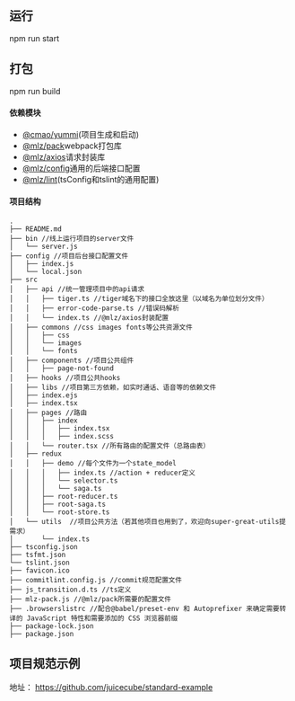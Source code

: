 ## 运行
npm run start
## 打包
npm run build

#### 依赖模块
- [@cmao/yummi](https://phab.srv.codemao.cn/source/yuumi/)(项目生成和启动)
- [@mlz/pack](https://github.com/juicecube/mlz-pack)webpack打包库
- [@mlz/axios](https://github.com/juicecube/mlz-axios)请求封装库
- [@mlz/config](https://phab.srv.codemao.cn/source/codemaster-mlz-config)通用的后端接口配置
- [@mlz/lint](https://github.com/juicecube/mlz-lint)(tsConfig和tslint的通用配置)

#### 项目结构
```
.
├── README.md
├── bin //线上运行项目的server文件
│   └── server.js
├── config //项目后台接口配置文件
│   ├── index.js
│   └── local.json
├── src
│   ├── api //统一管理项目中的api请求
│   │   ├── tiger.ts //tiger域名下的接口全放这里（以域名为单位划分文件）
│   │   ├── error-code-parse.ts //错误码解析
│   │   └── index.ts //@mlz/axios封装配置
│   ├── commons //css images fonts等公共资源文件
│   │   ├── css
│   │   └── images
│   │   └── fonts
│   ├── components //项目公共组件
│   │   ├── page-not-found
│   ├── hooks //项目公共hooks
│   ├── libs //项目第三方依赖，如实时通话、语音等的依赖文件
│   ├── index.ejs
│   ├── index.tsx
│   ├── pages //路由
│   │   ├── index
│   │   │   ├── index.tsx
│   │   │   ├── index.scss
│   │   └── router.tsx //所有路由的配置文件（总路由表）
│   ├── redux
│   │   ├── demo //每个文件为一个state_model
│   │   │   ├── index.ts //action + reducer定义
│   │   │   └── selector.ts
│   │   │   └── saga.ts
│   │   ├── root-reducer.ts
│   │   ├── root-saga.ts
│   │   └── root-store.ts
│   └── utils  //项目公共方法（若其他项目也用到了，欢迎向super-great-utils提需求）
│       └── index.ts
├── tsconfig.json
├── tsfmt.json
└── tslint.json
├── favicon.ico
├── commitlint.config.js //commit规范配置文件
├── js_transition.d.ts //ts定义
├── mlz-pack.js //@mlz/pack所需要的配置文件
├── .browserslistrc //配合@babel/preset-env 和 Autoprefixer 来确定需要转译的 JavaScript 特性和需要添加的 CSS 浏览器前缀
├── package-lock.json
├── package.json
```

## 项目规范示例

地址： https://github.com/juicecube/standard-example


